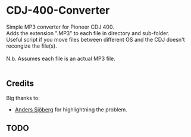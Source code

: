# CDJ-400-Converter
Simple MP3 converter for Pioneer CDJ 400.</br>
Adds the extension ".MP3" to each file in directory and sub-folder.</br>
Useful script if you move files between different OS and the CDJ doesn't recongize the file(s).</br></br>
N.b. Assumes each file is an actual MP3 file.</br></br>
## Credits
Big thanks to: 
* [Anders Sjöberg](https://github.com/anderssjoberg97) for highlightning the problem.

## TODO
